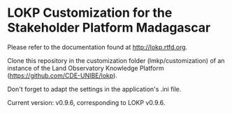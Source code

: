 LOKP Customization for the Stakeholder Platform Madagascar
===========

Please refer to the documentation found at http://lokp.rtfd.org.

Clone this repository in the customization folder (lmkp/customization) of an
instance of the Land Observatory Knowledge Platform
(https://github.com/CDE-UNIBE/lokp).

Don't forget to adapt the settings in the application's .ini file.

Current version: v0.9.6, corresponding to LOKP v0.9.6.

